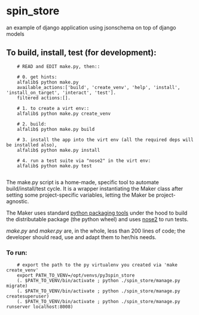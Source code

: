 
# spin_store

an example of django application using jsonschema on top of django models


## To build, install, test (for development):

```
    # READ and EDIT make.py, then::

    # 0. get hints:
    alfalib$ python make.py 
    available_actions:['build', 'create_venv', 'help', 'install', 'install_on_target', 'interact', 'test'].
    filtered actions:[].
    
    # 1. to create a virt env::
    alfalib$ python make.py create_venv

    # 2. build:
    alfalib$ python make.py build
    
    # 3. install the app into the virt env (all the required deps will be installed also),
    alfalib$ python make.py install
    
    # 4. run a test suite via "nose2" in the virt env:
    alfalib$ python make.py test
    
```

The make.py script is a home-made, specific tool to automate build/install/test cycle.
It is a wrapper instantiating the Maker class after setting some project-specific variables, letting the Maker be project-agnostic.

The Maker uses standard [python packaging tools](https://packaging.python.org) under the hood to build the distributable package (the python wheel) and 
    uses [nose2](http://nose2.readthedocs.io/en/latest/index.html) to run tests.

*make.py* and *maker.py* are, in the whole, less than 200 lines of code; the developer should read, use and adapt them to her/his needs.


### To run:

```
    # export the path to the py virtualenv you created via 'make create_venv'
    export PATH_TO_VENV=/opt/venvs/py3spin_store
    (. $PATH_TO_VENV/bin/activate ; python ./spin_store/manage.py migrate)
    (. $PATH_TO_VENV/bin/activate ; python ./spin_store/manage.py createsuperuser)
    (. $PATH_TO_VENV/bin/activate ; python ./spin_store/manage.py runserver localhost:8008)
```
  
